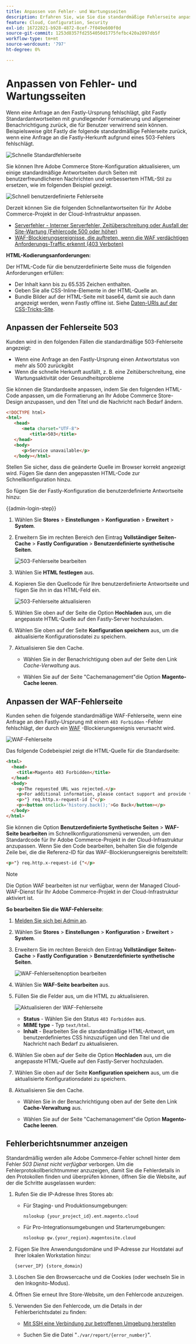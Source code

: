 ```yaml
---
title: Anpassen von Fehler- und Wartungsseiten
description: Erfahren Sie, wie Sie die standardmäßige Fehlerseite anpassen können, die angezeigt wird, wenn Anforderungen an den Server mit raschem Ursprung fehlschlagen.
feature: Cloud, Configuration, Security
exl-id: 16722821-b928-4872-8cef-7f049e600f0d
source-git-commit: 1253d8357fd2554050d1775fefbc420a2097db5f
workflow-type: tm+mt
source-wordcount: '797'
ht-degree: 0%

---
```


# Anpassen von Fehler- und Wartungsseiten

Wenn eine Anfrage an den Fastly-Ursprung fehlschlägt, gibt Fastly Standardantwortseiten mit grundlegender Formatierung und allgemeiner Benachrichtigung zurück, die für Benutzer verwirrend sein können. Beispielsweise gibt Fastly die folgende standardmäßige Fehlerseite zurück, wenn eine Anfrage an die Fastly-Herkunft aufgrund eines 503-Fehlers fehlschlägt.

![Schnelle Standardfehlerseite](../../assets/cdn/fastly-503-example.png)

Sie können Ihre Adobe Commerce Store-Konfiguration aktualisieren, um einige standardmäßige Antwortseiten durch Seiten mit benutzerfreundlicheren Nachrichten und verbessertem HTML-Stil zu ersetzen, wie im folgenden Beispiel gezeigt.

![Schnell benutzerdefinierte Fehlerseite](../../assets/cdn/fastly-new-error-page.png)

Derzeit können Sie die folgenden Schnellantwortseiten für Ihr Adobe Commerce-Projekt in der Cloud-Infrastruktur anpassen.

- [Serverfehler - Interner Serverfehler, Zeitüberschreitung oder Ausfall der Site-Wartung (Fehlercode 500 oder höher)](#customize-the-503-error-page)
- [WAF-Blockierungsereignisse, die auftreten, wenn die WAF verdächtigen Anforderungs-Traffic erkennt (403 Verboten)](#customize-the-waf-error-page)

**HTML-Kodierungsanforderungen:**

Der HTML-Code für die benutzerdefinierte Seite muss die folgenden Anforderungen erfüllen:

- Der Inhalt kann bis zu 65.535 Zeichen enthalten.
- Geben Sie alle CSS-Inline-Elemente in der HTML-Quelle an.
- Bundle Bilder auf der HTML-Seite mit base64, damit sie auch dann angezeigt werden, wenn Fastly offline ist. Siehe [Daten-URIs auf der CSS-Tricks-Site](https://css-tricks.com/data-uris/).

## Anpassen der Fehlerseite 503

Kunden wird in den folgenden Fällen die standardmäßige 503-Fehlerseite angezeigt:

- Wenn eine Anfrage an den Fastly-Ursprung einen Antwortstatus von mehr als 500 zurückgibt
- Wenn die schnelle Herkunft ausfällt, z. B. eine Zeitüberschreitung, eine Wartungsaktivität oder Gesundheitsprobleme

Sie können die Standardseite anpassen, indem Sie den folgenden HTML-Code anpassen, um die Formatierung an Ihr Adobe Commerce Store-Design anzupassen, und den Titel und die Nachricht nach Bedarf ändern.

```html
<!DOCTYPE html>
<html>
   <head>
      <meta charset="UTF-8">
         <title>503</title>
   </head>
   <body>
      <p>Service unavailable</p>
   </body></html>
```

Stellen Sie sicher, dass die geänderte Quelle im Browser korrekt angezeigt wird. Fügen Sie dann den angepassten HTML-Code zur Schnellkonfiguration hinzu.

So fügen Sie der Fastly-Konfiguration die benutzerdefinierte Antwortseite hinzu:

{{admin-login-step}}

1. Wählen Sie **Stores** > **Einstellungen** > **Konfiguration** > **Erweitert** > **System**.

1. Erweitern Sie im rechten Bereich den Eintrag **Vollständiger Seiten-Cache** > **Fastly Configuration** > **Benutzerdefinierte synthetische Seiten**.

   ![503-Fehlerseite bearbeiten](../../assets/cdn/fastly-custom-synthetic-pages-edit-html.png)

1. Wählen Sie **HTML festlegen** aus.

1. Kopieren Sie den Quellcode für Ihre benutzerdefinierte Antwortseite und fügen Sie ihn in das HTML-Feld ein.

   ![503-Fehlerseite aktualisieren](../../assets/cdn/fastly-customize-503-response.png)

1. Wählen Sie oben auf der Seite die Option **Hochladen** aus, um die angepasste HTML-Quelle auf den Fastly-Server hochzuladen.

1. Wählen Sie oben auf der Seite **Konfiguration speichern** aus, um die aktualisierte Konfigurationsdatei zu speichern.

1. Aktualisieren Sie den Cache.

   - Wählen Sie in der Benachrichtigung oben auf der Seite den Link *Cache-Verwaltung* aus.

   - Wählen Sie auf der Seite &quot;Cachemanagement&quot;die Option **Magento-Cache leeren**.

## Anpassen der WAF-Fehlerseite

Kunden sehen die folgende standardmäßige WAF-Fehlerseite, wenn eine Anfrage an den Fastly-Ursprung mit einem `403 Forbidden` -Fehler fehlschlägt, der durch ein [WAF](fastly-waf-service.md) -Blockierungsereignis verursacht wird.

![WAF-Fehlerseite](../../assets/cdn/fastly-waf-403-error.png)

Das folgende Codebeispiel zeigt die HTML-Quelle für die Standardseite:

```html
<html>
  <head>
    <title>Magento 403 Forbidden</title>
  </head>
  <body>
    <p>The requested URL was rejected.</p>
    <p>For additional information, please contact support and provide this reference ID:</p>
    <p>"} req.http.x-request-id {"</p>
    <p><button onclick='history.back();'>Go Back</button></p>
  </body>
</html>
```

Sie können die Option **Benutzerdefinierte Synthetische Seiten** > **WAF-Seite bearbeiten** im Schnellkonfigurationsmenü verwenden, um den Standardcode für Ihr Adobe Commerce-Projekt in der Cloud-Infrastruktur anzupassen. Wenn Sie den Code bearbeiten, behalten Sie die folgende Zeile bei, die die Referenz-ID für das WAF-Blockierungsereignis bereitstellt:

```html
<p>"} req.http.x-request-id {"</p>
```

>[!NOTE]
>
>Die Option WAF bearbeiten ist nur verfügbar, wenn der Managed Cloud-WAF-Dienst für Ihr Adobe Commerce-Projekt in der Cloud-Infrastruktur aktiviert ist.

**So bearbeiten Sie die WAF-Fehlerseite**:

1. [Melden Sie sich bei Admin an](../../get-started/onboarding.md#access-your-admin-panel).

1. Wählen Sie **Stores** > **Einstellungen** > **Konfiguration** > **Erweitert** > **System**.

1. Erweitern Sie im rechten Bereich den Eintrag **Vollständiger Seiten-Cache** > **Fastly Configuration** > **Benutzerdefinierte synthetische Seiten**.

   ![WAF-Fehlerseitenoption bearbeiten](../../assets/cdn/fastly-custom-synthetic-pages-edit-waf.png)

1. Wählen Sie **WAF-Seite bearbeiten** aus.

1. Füllen Sie die Felder aus, um die HTML zu aktualisieren.

   ![Aktualisieren der WAF-Fehlerseite](../../assets/cdn/fastly-edit-waf-html.png)

   - **Status** - Wählen Sie den Status `403 Forbidden` aus.
   - **MIME type** - Typ `text/html`.
   - **Inhalt** - Bearbeiten Sie die standardmäßige HTML-Antwort, um benutzerdefiniertes CSS hinzuzufügen und den Titel und die Nachricht nach Bedarf zu aktualisieren.

1. Wählen Sie oben auf der Seite die Option **Hochladen** aus, um die angepasste HTML-Quelle auf den Fastly-Server hochzuladen.

1. Wählen Sie oben auf der Seite **Konfiguration speichern** aus, um die aktualisierte Konfigurationsdatei zu speichern.

1. Aktualisieren Sie den Cache.

   - Wählen Sie in der Benachrichtigung oben auf der Seite den Link **Cache-Verwaltung** aus.

   - Wählen Sie auf der Seite &quot;Cachemanagement&quot;die Option **Magento-Cache leeren**.

## Fehlerberichtsnummer anzeigen

Standardmäßig werden alle Adobe Commerce-Fehler schnell hinter dem Fehler *503 Dienst nicht verfügbar* verborgen. Um die Fehlerprotokollberichtnummer anzuzeigen, damit Sie die Fehlerdetails in den Protokollen finden und überprüfen können, öffnen Sie die Website, auf der die Schritte ausgelassen wurden:

1. Rufen Sie die IP-Adresse Ihres Stores ab:

   - Für Staging- und Produktionsumgebungen:

     ```bash
     nslookup {your_project_id}.ent.magento.cloud
     ```

   - Für Pro-Integrationsumgebungen und Starterumgebungen:

     ```bash
     nslookup gw.{your_region}.magentosite.cloud
     ```

1. Fügen Sie Ihre Anwendungsdomäne und IP-Adresse zur Hostdatei auf Ihrer lokalen Workstation hinzu:

   ```text
   {server_IP} {store_domain}
   ```

1. Löschen Sie den Browsercache und die Cookies (oder wechseln Sie in den Inkognito-Modus).

1. Öffnen Sie erneut Ihre Store-Website, um den Fehlercode anzuzeigen.

1. Verwenden Sie den Fehlercode, um die Details in der Fehlerberichtsdatei zu finden:

   - [Mit SSH eine Verbindung zur betroffenen Umgebung herstellen](../development/secure-connections.md#connect-to-a-remote-environment)

   - Suchen Sie die Datei &quot;`./var/report/{error_number}`&quot;.
